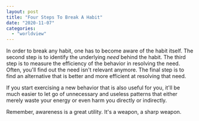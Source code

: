 ```yaml
---
layout: post
title: "Four Steps To Break A Habit"
date: "2020-11-07"
categories: 
  - "worldview"
---
```


In order to break any habit, one has to become aware of the habit itself. The second step is to identify the underlying _need_ behind the habit. The third step is to measure the efficiency of the behavior in resolving the need. Often, you'll find out the need isn't relevant anymore. The final step is to find an alternative that is better and more efficient at resolving that need.

If you start exercising a new behavior that is also useful for you, it'll be much easier to let go of unnecessary and useless patterns that either merely waste your energy or even harm you directly or indirectly.

Remember, awareness is a great utility. It's a weapon, a sharp weapon.
